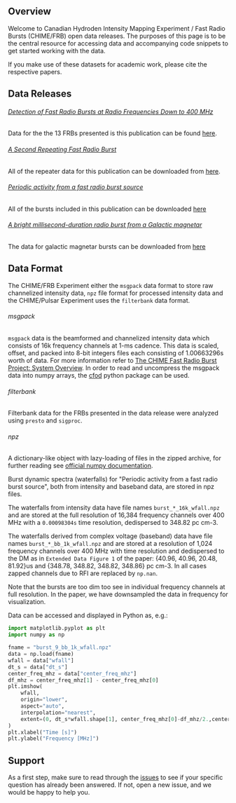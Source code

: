 ## Overview

Welcome to Canadian Hydroden Intensity Mapping Experiment / Fast Radio Bursts (CHIME/FRB) open data releases. The purposes of this page is to be the central resource for accessing data and accompanying code snippets to get started working with the data.

If you make use of these datasets for academic work, please cite the respective papers.

## Data Releases
###### [Detection of Fast Radio Bursts at Radio Frequencies Down to 400 MHz](https://arxiv.org/abs/1901.04524)

Data for the the 13 FRBs presented is this publication can be found [here](http://www.canfar.net/citation/landing?doi=19.0004).

###### [A Second Repeating Fast Radio Burst](https://arxiv.org/abs/1901.04525)

All of the repeater data for this publication can be downloaded from [here](http://www.canfar.net/citation/landing?doi=19.0005).

###### [Periodic activity from a fast radio burst source](https://arxiv.org/pdf/2001.10275.pdf)

All of the bursts included in this publication can be downloaded [here](https://doi.org/10.11570/20.0002)

###### [A bright millisecond-duration radio burst from a Galactic magnetar](https://arxiv.org/abs/2005.10324)
The data for galactic magnetar bursts can be downloaded from [here](https://doi.org/10.11570/20.0006)

## Data Format
The CHIME/FRB Experiment either the `msgpack` data format to store raw channelized intensity data, `npz` file format for processed intensity data and the CHIME/Pulsar Experiment uses the `filterbank` data format.

###### msgpack
`msgpack` data is the beamformed and channelized intensity data which consists of 16k frequency channels at 1-ms cadence. This data is scaled, offset, and packed into 8-bit integers files each consisting of 1.00663296s worth of data. For more information refer to [The CHIME Fast Radio Burst Project: System Overview](https://arxiv.org/pdf/1803.11235.pdf). In order to read and uncompress the msgpack data into numpy arrays, the [cfod](https://github.com/chime-frb-open-data/chime-frb-open-data) python package can be used.

###### filterbank
Filterbank data for the FRBs presented in the data release were analyzed using `presto` and `sigproc`.

###### npz
A dictionary-like object with lazy-loading of files in the zipped archive, for further reading see [official numpy documentation](https://numpy.org/doc/stable/reference/generated/numpy.load.html).

Burst dynamic spectra (waterfalls) for "Periodic activity from a fast radio burst source", both from intensity and baseband data, are stored in npz files.

The waterfalls from intensity data have file names `burst_*_16k_wfall.npz` and are stored at the full resolution of 16,384 frequency channels over 400 MHz with a `0.00098304s` time resolution, dedispersed to 348.82 pc cm-3. 

The waterfalls derived from complex voltage (baseband) data have file names `burst_*_bb_1k_wfall.npz` and are stored at a resolution of 1,024 frequency channels over 400 MHz with time resolution and dedispersed to the DM as in `Extended Data Figure 1` of the paper: {40.96, 40.96, 20.48, 81.92}us and {348.78, 348.82, 348.82, 348.86} pc cm-3. In all cases zapped channels due to RFI are replaced by `np.nan`.

Note that the bursts are too dim too see in individual frequency channels at full resolution. In the paper, we have downsampled the data in frequency for visualization.

Data can be accessed and displayed in Python as, e.g.:
```python
import matplotlib.pyplot as plt
import numpy as np

fname = "burst_9_bb_1k_wfall.npz"
data = np.load(fname)
wfall = data["wfall"]
dt_s = data["dt_s"]
center_freq_mhz = data["center_freq_mhz"]
df_mhz = center_freq_mhz[1] - center_freq_mhz[0]
plt.imshow(
    wfall,
    origin="lower",
    aspect="auto",
    interpolation="nearest", 
    extent=(0, dt_s*wfall.shape[1], center_freq_mhz[0]-df_mhz/2.,center_freq_mhz[-1]+df_mhz/2.)
)
plt.xlabel("Time [s]")
plt.ylabel("Frequency [MHz]")
```
## Support
As a first step, make sure to read through the [issues](https://github.com/chime-frb-open-data/chime-frb-open-data.github.io/issues?q=) to see if your specific question has already been answered. If not, open a new issue, and we would be happy to help you.
